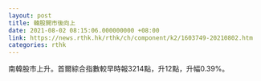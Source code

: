 ```yaml
---
layout: post
title: 韓股開市後向上
date: 2021-08-02 08:15:06.000000000 +08:00
link: https://news.rthk.hk/rthk/ch/component/k2/1603749-20210802.htm
categories: rthk
---
```


南韓股市上升。首爾綜合指數較早時報3214點，升12點，升幅0.39%。
